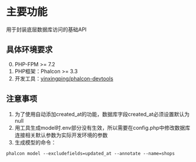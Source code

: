 # 主要功能

用于封装底层数据库访问的基础API

## 具体环境要求

0. PHP-FPM >= 7.2
1. PHP框架：Phalcon >= 3.3
2. 开发工具：[yinxingping/phalcon-devtools](https://github.com/yinxingping/phalcon-devtools)

## 注意事项

1. 为了使用自动添加created_at的功能，数据库字段created_at必须设置默认为null
2. 用工具生成model时.env部分没有生效，所以需要在config.php中修改数据库连接相关默认参数为实际开发环境的参数
3. 生成模型的命令：
```
phalcon model --excludefields=updated_at --annotate --name=shops
```

